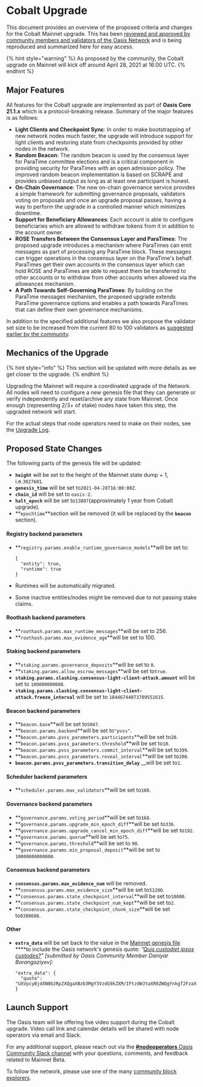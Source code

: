 # Cobalt Upgrade

This document provides an overview of the proposed criteria and changes for the Cobalt Mainnet upgrade. This has been [reviewed and approved by community members and validators of the Oasis Network](https://github.com/oasisprotocol/community/discussions/18) and is being reproduced and summarized here for easy access.

{% hint style="warning" %}
As proposed by the community, the Cobalt upgrade on Mainnet will kick off around April 28, 2021 at 16:00 UTC.
{% endhint %}

## Major Features

All features for the Cobalt upgrade are implemented as part of **Oasis Core 21.1.x** which is a protocol-breaking release. Summary of the major features is as follows:

* **Light Clients and Checkpoint Sync**: In order to make bootstrapping of new network nodes much faster, the upgrade will introduce support for light clients and restoring state from checkpoints provided by other nodes in the network.
* **Random Beacon**: The random beacon is used by the consensus layer for ParaTime committee elections and is a critical component in providing security for ParaTimes with an open admission policy. The improved random beacon implementation is based on SCRAPE and provides unbiased output as long as at least one participant is honest.
* **On-Chain Governance**: The new on-chain governance service provides a simple framework for submitting governance proposals, validators voting on proposals and once an upgrade proposal passes, having a way to perform the upgrade in a controlled manner which minimizes downtime.
* **Support for Beneficiary Allowances**: Each account is able to configure beneficiaries which are allowed to withdraw tokens from it in addition to the account owner.
* **ROSE Transfers Between the Consensus Layer and ParaTimes**: The proposed upgrade introduces a mechanism where ParaTimes can emit messages as part of processing any ParaTime block. These messages can trigger operations in the consensus layer on the ParaTime's behalf. ParaTimes get their own accounts in the consensus layer which can hold ROSE and ParaTimes are able to request them be transferred to other accounts or to withdraw from other accounts when allowed via the allowances mechanism.
* **A Path Towards Self-Governing ParaTimes**: By building on the ParaTime messages mechanism, the proposed upgrade extends ParaTime governance options and enables a path towards ParaTimes that can define their own governance mechanisms.

In addition to the specified additional features we also propose the validator set size to be increased from the current 80 to 100 validators as [suggested earlier by the community](https://github.com/oasisprotocol/community/discussions/5#discussioncomment-282746).

## Mechanics of the Upgrade

{% hint style="info" %}
This section will be updated with more details as we get closer to the upgrade.
{% endhint %}

Upgrading the Mainnet will require a coordinated upgrade of the Network. All nodes will need to configure a new genesis file that they can generate or verify independently and reset/archive any state from Mainnet. Once enough \(representing 2/3+ of stake\) nodes have taken this step, the upgraded network will start.

For the actual steps that node operators need to make on their nodes, see the [Upgrade Log](../run-a-node/upgrade-log.md#2021-04-28-16-00-utc-cobalt-upgrade).

## Proposed State Changes

The following parts of the genesis file will be updated:

* **`height`** will be set to the height of the Mainnet state dump + 1, i.e.`3027601`.
* **`genesis_time`** will be set to`2021-04-28T16:00:00Z`.
* **`chain_id`** will be set to `oasis-2`.
* **`halt_epoch`** will be set to`13807`\(approximately 1 year from Cobalt upgrade\).
* **`epochtime`**section will be removed \(it will be replaced by the **`beacon`** section\).

#### **Registry backend parameters**	

* **`registry.params.enable_runtime_governance_models`**will be set to:

  ```text
  {
    "entity": true,
    "runtime": true
  }
  ```

* Runtimes will be automatically migrated.
* Some inactive entities/nodes might be removed due to not passing stake claims.

#### **Roothash backend parameters**

* **`roothash.params.max_runtime_messages`**will be set to 256.
* **`roothash.params.max_evidence_age`**will be set to 100.

#### **Staking backend parameters**

* **`staking.params.governance_deposits`**will be set to `0`.
* **`staking.params.allow_escrow_messages`**will be set to`true`.
* **`staking.params.slashing.consensus-light-client-attack.amount`** will be set to `100000000000`.
* **`staking.params.slashing.consensus-light-client-attack.freeze_interval`** will be set to `18446744073709551615`.

#### **Beacon backend parameters**

* **`beacon.base`**will be set to`5047`.
* **`beacon.params.backend`**will be set to`"pvss"`.
* **`beacon.params.pvss_parameters.participants`**will be set to`20`.
* **`beacon.params.pvss_parameters.threshold`**will be set to`10`.
* **`beacon.params.pvss_parameters.commit_interval`**will be set to`399`.
* **`beacon.params.pvss_parameters.reveal_interval`**will be set to`200`.
* **`beacon.params.pvss_parameters.transition_delay`** __will be set to`1`.

#### **Scheduler backend parameters**

* **`scheduler.params.max_validators`**will be set to`100`.

#### **Governance backend parameters**

* **`governance.params.voting_period`**will be set to`168`.
* **`governance.params.upgrade_min_epoch_diff`**will be set to`336`.
* **`governance.params.upgrade_cancel_min_epoch_diff`**will be set to`192`.
* **`governance.params.quorum`**will be set to`75`.
* **`governance.params.threshold`**will be set to `90`.
* **`governance.params.min_proposal_deposit`**will be set to `10000000000000`.

#### **Consensus backend parameters**

* **`consensus.params.max_evidence_num`** will be removed.
* **`consensus.params.max_evidence_size`**will be set to`51200`.
* **`consensus.params.state_checkpoint_interval`**will be set to`10000`.
* **`consensus.params.state_checkpoint_num_kept`**will be set to`2`.
* **`consensus.params.state_checkpoint_chunk_size`**will be set to`8388608`.

#### Other

* **`extra_data`** will be set back to the value in the [Mainnet genesis file](https://github.com/oasisprotocol/mainnet-artifacts/releases/tag/2020-11-18) ****to include the Oasis network's genesis quote: _”_[_Quis custodiet ipsos custodes?_](https://en.wikipedia.org/wiki/Quis_custodiet_ipsos_custodes%3F)_” \[submitted by Oasis Community Member Daniyar Borangaziyev\]:_ 

  ```text
  "extra_data": {
    "quote": "UXVpcyBjdXN0b2RpZXQgaXBzb3MgY3VzdG9kZXM/IFtzdWJtaXR0ZWQgYnkgT2FzaXMgQ29tbXVuaXR5IE1lbWJlciBEYW5peWFyIEJvcmFuZ2F6aXlldl0="
  }
  ```

## Launch Support

The Oasis team will be offering live video support during the Cobalt upgrade. Video call link and calendar details will be shared with node operators via email and Slack.

For any additional support, please reach out via the [**\#nodeoperators** Oasis Community Slack channel](../oasis-network/connect-with-us.md) with your questions, comments, and feedback related to Mainnet Beta.

To follow the network, please use one of the many [community block explorers](../community-resources/community-made-resources.md#block-explorers-validator-leaderboards).

